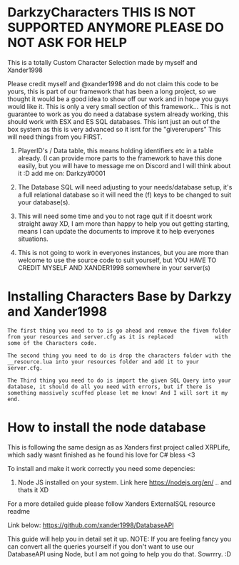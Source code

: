 # DarkzyCharacters THIS IS NOT SUPPORTED ANYMORE PLEASE DO NOT ASK FOR HELP
This is a totally Custom Character Selection made by myself and Xander1998

Please credit myself and @xander1998 and do not claim this code to be yours, this is part of our framework that has been a long project, so we thought it would be a good idea to show off our work and in hope you guys would like it. This is only a very small section of this framework... This is not guarantee to work as you do need a database system already working, this should work with ESX and ES SQL databases. This isnt just an out of the box system as this is very advanced so it isnt for the "givererupers" This will need things from you FIRST.

1. PlayerID's / Data table, this means holding identifiers etc in a table already.  (I can provide more parts to the framework to have this done easily, but you will have to message me on Discord and I will think about it :D   add me on: Darkzy#0001

2. The Database SQL will need adjusting to your needs/database setup, it's a full relational database so it will need the (f) keys to be changed to suit your database(s).

3. This will need some time and you to not rage quit if it doesnt work straight away XD, I am more than happy to help you out getting starting, means I can update the documents to improve it to help everyones situations.

4. This is not going to work in everyones instances, but you are more than welcome to use the source code to suit yourself, but YOU HAVE TO CREDIT MYSELF AND XANDER1998 somewhere in your server(s)



# Installing Characters Base by Darkzy and Xander1998
    The first thing you need to to is go ahead and remove the fivem folder from your resources and server.cfg as it is replaced             with some of the Characters code.
    
    The second thing you need to do is drop the characters folder with the __resource.lua into your resources folder and add it to your server.cfg.
    
    The Third thing you need to do is import the given SQL Query into your database, it should do all you need with errors, but if there is something massively scuffed please let me know! And I will sort it my end.



# How to install the node database

This is following the same design as as Xanders first project called XRPLife, which sadly wasnt finished as he found his love for C# bless <3 

To install and make it work correctly you need some depencies: 

1. Node JS installed on your system. Link here https://nodejs.org/en/
.. and thats it XD

For a more detailed guide please follow Xanders ExternalSQL resource readme

Link below:
https://github.com/xander1998/DatabaseAPI

This guide will help you in detail set it up. NOTE: If you are feeling fancy you can convert all the queries yourself if you don't want to use our DatabaseAPI using Node, but I am not going to help you do that. Sowrrry. :D



